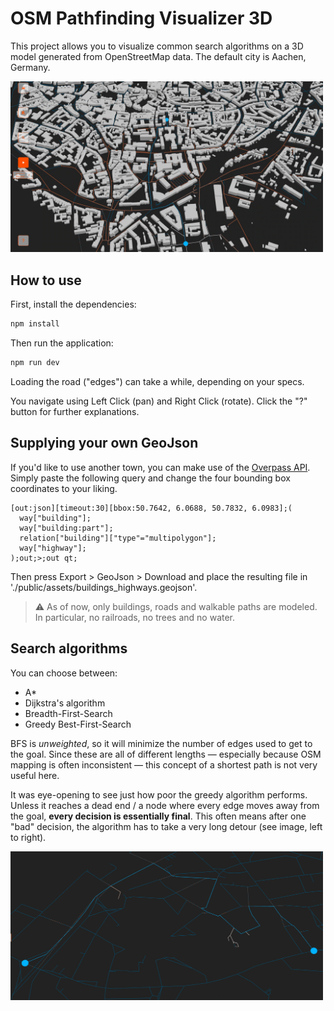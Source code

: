 # OSM Pathfinding Visualizer 3D
This project allows you to visualize common search algorithms on a 3D model generated from OpenStreetMap data. The default city is Aachen, Germany.  

<img src="./public/assets/screenshot.png" alt="Screenshot of the app" width="500"/>

## How to use

First, install the dependencies:
```sh
npm install
```
Then run the application:
```sh
npm run dev
```
Loading the road ("edges") can take a while, depending on your specs.

You navigate using Left Click (pan) and Right Click (rotate).
Click the "?" button for further explanations.

## Supplying your own GeoJson
If you'd like to use another town, you can make use of the [Overpass API](https://overpass-turbo.eu/). Simply paste the following query and change the four bounding box coordinates to your liking. 

```
[out:json][timeout:30][bbox:50.7642, 6.0688, 50.7832, 6.0983];(
  way["building"];
  way["building:part"];
  relation["building"]["type"="multipolygon"];
  way["highway"];
);out;>;out qt;
```

Then press Export > GeoJson > Download and place the resulting file in './public/assets/buildings_highways.geojson'.

> ⚠️ As of now, only buildings, roads and walkable paths are modeled. In particular, no railroads, no trees and no water.

## Search algorithms
You can choose between:
- A*
- Dijkstra's algorithm
- Breadth-First-Search
- Greedy Best-First-Search

BFS is _unweighted_, so it will minimize the number of edges used to get to the goal. Since these are all of different lengths — especially because OSM mapping is often inconsistent — this concept of a shortest path is not very useful here.

It was eye-opening to see just how poor the greedy algorithm performs. Unless it reaches a dead end / a node where every edge moves away from the goal, **every decision is essentially final**. This often means after one "bad" decision, the algorithm has to take a very long detour (see image, left to right).

<img src="./public/assets/screenshot_greedy.png" alt="Screenshot of a bad greedy path" width="500"/>
